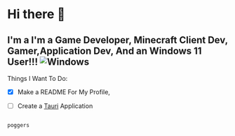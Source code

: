 # Hi there 👋

## I'm a I'm a Game Developer, Minecraft Client Dev, Gamer,Application Dev, And an Windows 11 User!!! ![Windows](https://img-prod-cms-rt-microsoft-com.akamaized.net/cms/api/am/imageFileData/RWKfoA)

Things I Want To Do:

- [x] Make a README For My Profile,
- [ ] Create a [Tauri](https://tauri.app "Tauri's Website") Application


```

poggers

```
